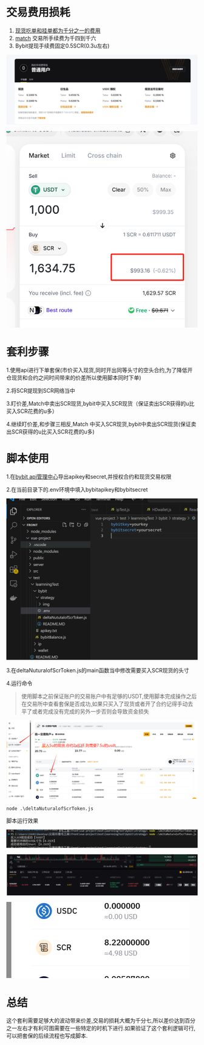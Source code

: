# 交易费用损耗

1. [现货吃单和挂单都为千分之一的费用](https://www.bybit.com/zh-MY/my-fee-rate)
2. [match](https://matcha.xyz/tokens/scroll/0xd29687c813d741e2f938f4ac377128810e217b1b?sellChain=534352&sellAddress=0xf55bec9cafdbe8730f096aa55dad6d22d44099df&sellAmount=1000) 交易所手续费为千四到千六
3. Bybit提现手续费固定0.5SCR(0.3u左右)

![image-20241104102737641](img/image-20241104102737641.png)

![image-20241104105419116](img/image-20241104105419116.png)

# 套利步骤

1.使用api进行下单套保(市价买入现货,同时开出同等头寸的空头合约,为了降低开仓现货和合约之间时间带来的价差所以使用脚本同时下单)

2.将SCR提现到SCR网络当中

3.盯价差,Match中卖出SCR现货,bybit中买入SCR现货（保证卖出SCR获得的u比买入SCR花费的u多）

4.继续盯价差,和步骤三相反,Match 中买入SCR现货,bybit中卖出SCR现货(保证卖出SCR获得的u比买入SCR花费的u多)

# 脚本使用

1.在[bybit api管理中心](https://www.bybit.com/app/user/api-management)导出apikey和secret,并授权合约和现货交易权限

2.在当前目录下的.env环境中填入bybitapikey和bybitsecret

![image-20241104110650838](img/image-20241104110650838.png)

3.在deltaNuturalofScrToken.js的main函数当中修改需要买入SCR现货的头寸



4.运行命令

> 使用脚本之前保证账户的交易账户中有足够的USDT,使用脚本完成操作之后在交易所中查看套保是否成功,如果只买入了现货或者开了合约记得手动去平了或者完成没有完成的另外一步否则会导致资金损失

![image-20241104112309553](img/image-20241104112309553.png)



```
node .\deltaNuturalofScrToken.js
```

脚本运行效果

![image-20241104111538300](img/image-20241104111538300.png)

![image-20241104111616381](img/image-20241104111616381.png)

![image-20241104111643706](img/image-20241104111643706.png)

# 总结

这个套利需要足够大的波动带来价差,交易的损耗大概为千分七,所以差价达到百分之一左右才有利可图需要在一些特定的时机下进行.如果验证了这个套利逻辑可行,可以把套保的后续流程也写成脚本.







